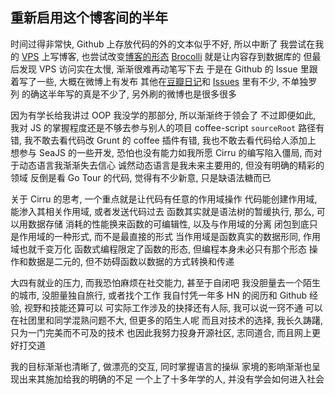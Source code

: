 
## 重新启用这个博客间的半年

时间过得非常快, Github 上存放代码的外的文本似乎不好, 所以中断了
我尝试在我的 [VPS][vps] 上写博客, 也尝试改变[博客的形态][blog2]
[Brocolli][brocolli] 就是让内容存到数据库的
但最后发现 VPS 访问实在太慢, 渐渐很难再动笔写下去
于是在 Github 的 Issue 里跟着写了一些, 大概在微博上有发布
其他在[豆瓣日记][diary]和 [Issues][issues] 里有不少, 不单独罗列
的确这半年写的真是不少了, 另外刷的微博也是很多很多

[blog2]: https://github.com/jiyinyiyong/blog2
[vps]: http://blog.jiyinyiyong.info
[brocolli]: https://github.com/jiyinyiyong/broccoli
[diary]: http://www.douban.com/people/jiyinyiyong/notes
[issues]: https://github.com/coffee-js/languages/issues/created_by/jiyinyiyong

因为有学长给我讲过 OOP 我没学的那部分, 所以渐渐终于领会了
不过即便如此, 我对 JS 的掌握程度还是不够去参与别人的项目
coffee-script `sourceRoot` 路径有错, 我不敢去看代码改
Grunt 的 coffee 插件有错, 我也不敢去看代码给人添加上
想参与 SeaJS 的一些开发, 恐怕也没有能力如我所愿
Cirru 的编写陷入僵局, 而对于动态语言我渐渐失去信心
诚然动态语言是我未来主要用的, 但没有明确的精彩的领域
反倒是看 Go Tour 的代码, 觉得有不少新意, 只是缺语法糖而已

关于 Cirru 的思考, 一个重点就是让代码有任意的作用域操作
代码能创建作用域, 能渗入其相关作用域, 或者发送代码过去
函数其实就是语法树的暂缓执行, 那么, 可以用数据存储
消耗的性能换来函数的可编辑性, 以及与作用域的分离
闭包到底只是作用域的一种形式, 而不是最直接的形式
当作用域是函数真实的数据形同, 作用域也就千变万化
函数式编程限定了函数的形态, 但编程本身未必只有那个形态
操作和数据是二元的, 但不妨碍函数以数据的方式转换和传递

大四有就业的压力, 而我恐怕麻烦在社交能力, 甚至于自闭吧
我没胆量去一个陌生的城市, 没胆量独自旅行, 或者找个工作
我自忖凭一年多 HN 的阅历和 Github 经验, 视野和技能还算可以
可实际工作涉及的抉择还有人际, 我可以说一窍不通
可以在社团里和同学混熟问题不大, 但更多的陌生人呢
而且对技术的选择, 我长久踌躇, 只为一门完美而不可及的技术
也因此我努力投身开源社区, 志同道合, 而且网上更好打交道

我的目标渐渐也清晰了, 做漂亮的交互, 同时掌握语言的操纵
家境的影响渐渐也呈现出来其施加给我的明确的不足
一个上了十多年学的人, 并没有学会如何进入社会
